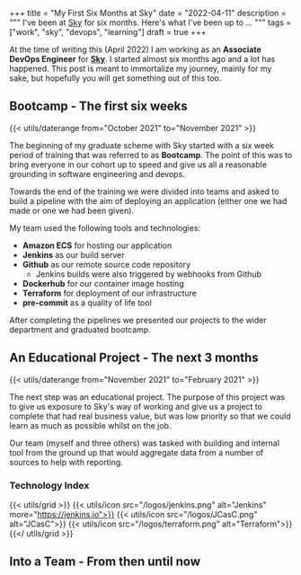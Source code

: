+++
title = "My First Six Months at Sky"
date = "2022-04-11"
description = """
I've been at [Sky](https://sky.com) for six months. Here's what I've been up to ...
"""
tags = ["work", "sky", "devops", "learning"]
draft = true
+++

At the time of writing this (April 2022) I am working as an **Associate DevOps Engineer**
for [**Sky**](https://sky.com). I started almost six months ago and a lot has happened.
This post is meant to immortalize my journey, mainly for my sake, but hopefully you
will get something out of this too.

## Bootcamp - The first six weeks

{{< utils/daterange from="October 2021" to="November 2021" >}}

The beginning of my graduate scheme with Sky started with a six week period of
training that was referred to as **Bootcamp**. The point of this was to bring
everyone in our cohort up to speed and give us all a reasonable grounding in
software engineering and devops.

Towards the end of the training we were divided into teams and asked to build a
pipeline with the aim of deploying an application (either one we had made or
one we had been given).

My team used the following tools and technologies:

- **Amazon ECS** for hosting our application
- **Jenkins** as our build server
- **Github** as our remote source code repository
  - Jenkins builds were also triggered by webhooks from Github
- **Dockerhub** for our container image hosting
- **Terraform** for deployment of our infrastructure
- **pre-commit** as a quality of life tool

After completing the pipelines we presented our projects to the wider department
and graduated bootcamp.

## An Educational Project - The next 3 months

{{< utils/daterange from="November 2021" to="February 2021" >}}

The next step was an educational project. The purpose of this project was to
give us exposure to Sky's way of working and give us a project to complete that
had real business value, but was low priority so that we could learn as much as
possible whilst on the job.

Our team (myself and three others) was tasked with building and internal tool from
the ground up that would aggregate data from a number of sources to help with reporting.

### Technology Index

{{< utils/grid >}}
{{< utils/icon src="/logos/jenkins.png" alt="Jenkins" more="https://jenkins.io">}}
{{< utils/icon src="/logos/JCasC.png" alt="JCasC">}}
{{< utils/icon src="/logos/terraform.png" alt="Terraform">}}
{{</ utils/grid >}}

## Into a Team - From then until now
